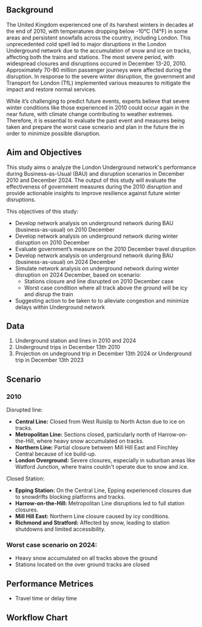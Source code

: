 ## Background

The United Kingdom experienced one of its harshest winters in decades at the end of 2010, with temperatures dropping below -10°C (14°F) in some areas and persistent snowfalls across the country, including London. This unprecedented cold spell led to major disruptions in the London Underground network due to the accumulation of snow and ice on tracks, affecting both the trains and stations. The most severe period, with widespread closures and disruptions occured in December 13-20, 2010. Approximately 70-80 million passenger journeys were affected during the disruption. In response to the severe winter disruption, the government and Transport for London (TfL) implemented various measures to mitigate the impact and restore normal services.

While it’s challenging to predict future events, experts believe that severe winter conditions like those experienced in 2010 could occur again in the near future, with climate change contributing to weather extremes. Therefore, it is essential to evaluate the past event and measures being taken and prepare the worst case scneario and plan in the future the in order to minimize possible disruption.

## Aim and Objectives

This study aims o analyze the London Underground network's performance during Business-as-Usual (BAU) and disruption scenarios in December 2010 and December 2024. The output of this study will evaluate the effectiveness of government measures during the 2010 disruption and provide actionable insights to improve resilience against future winter disruptions.

This objectives of this study:

- Develop network analysis on underground network during BAU (business-as-usual) on 2010 December
- Develop network analysis on underground network during winter disruption on 2010 December
- Evaluate government’s measure on the 2010 December travel disruption
- Develop network analysis on underground network during BAU (business-as-usual) on 2024 December
- Simulate network analysis on underground network during winter disruption on 2024 December, based on scenario:
    - Stations closure and line disrupted on 2010 December case
    - Worst case condition where all track above the ground will be icy and disrup the train
- Suggesting action to be taken to to alleviate congestion and minimize delays within Underground network

## Data

1. Underground station and lines in 2010 and 2024
2. Underground trips in December 13th 2010
3. Projection on undeground trip in December 13th 2024 or Underground trip in December 13th 2023

## Scenario

### 2010

Disrupted line:

- **Central Line:** Closed from West Ruislip to North Acton due to ice on tracks.
- **Metropolitan Line:** Sections closed, particularly north of Harrow-on-the-Hill, where heavy snow accumulated on tracks.
- **Northern Line:** Partial closure between Mill Hill East and Finchley Central because of ice build-up.
- **London Overground:** Severe closures, especially in suburban areas like Watford Junction, where trains couldn't operate due to snow and ice.

Closed Station:

- **Epping Station:** On the Central Line, Epping experienced closures due to snowdrifts blocking platforms and tracks.
- **Harrow-on-the-Hill:** Metropolitan Line disruptions led to full station closures.
- **Mill Hill East:** Northern Line closure caused by icy conditions.
- **Richmond and Stratford:** Affected by snow, leading to station shutdowns and limited accessibility.

### Worst case scenario on 2024:

- Heavy snow accumulated on all tracks above the ground
- Stations located on the over ground tracks are closed

## Performance Metrices

- Travel time or delay time
  
## Workflow Chart

